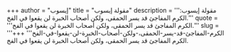 +++
author = "إيسوب"
title = "مقولة إيسوب"
description = '''مقولة إيسوب: الكرم المفاجئ قد يسر الحمقى، ولكن أصحاب الخبرة لن يقعوا في الفخ.'''
quote = '''الكرم المفاجئ قد يسر الحمقى، ولكن أصحاب الخبرة لن يقعوا في الفخ.'''
slug = '''الكرم-المفاجئ-قد-يسر-الحمقى،-ولكن-أصحاب-الخبرة-لن-يقعوا-في-الفخ'''
+++
الكرم المفاجئ قد يسر الحمقى، ولكن أصحاب الخبرة لن يقعوا في الفخ.
